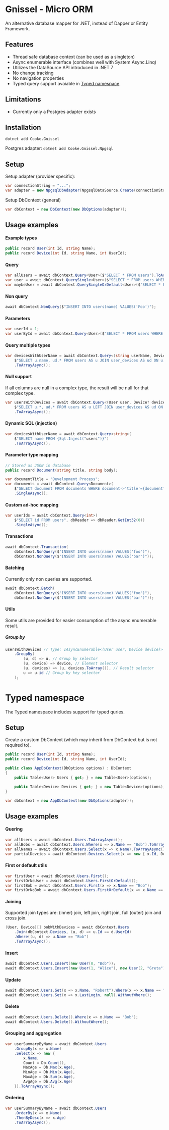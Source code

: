 # Gnissel - Micro ORM

An alternative database mapper for .NET, instead of Dapper or Entity Framework.

## Features

- Thread safe database context (can be used as a singleton)
- Async enumerable interface (combines well with System.Async.Linq)
- Utilizes the DataSource API introduced in .NET 7
- No change tracking
- No navigation properties
- Typed query support avaiable in [Typed namespace](#typed-namespace)

## Limitations

- Currently only a Postgres adapter exists

## Installation

`dotnet add Cooke.Gnissel`

Postgres adapter:
`dotnet add Cooke.Gnissel.Npgsql`

## Setup

Setup adapter (provider specific):

```csharp
var connectionString = "...";
var adapter = new NpgsqlDbAdapter(NpgsqlDataSource.Create(connectionString));
```

Setup DbContext (general)

```csharp
var dbContext = new DbContext(new DbOptions(adapter));
```

## Usage examples

#### Example types

```csharp
public record User(int Id, string Name);
public record Device(int Id, string Name, int UserId);
```

#### Query

```csharp
var allUsers = await dbContext.Query<User>($"SELECT * FROM users").ToArrayAsync();
var user = await dbContext.QuerySingle<User>($"SELECT * FROM users WHERE id=1");
var maybeUser = await dbContext.QuerySingleOrDefault<User>($"SELECT * FROM users WHERE name=chad LIMIT 1");
```

#### Non query

```csharp
await dbContext.NonQuery($"INSERT INTO users(name) VALUES('Foo')");
```

#### Parameters

```csharp
var userId = 1;
var userById = await dbContext.Query<User>($"SELECT * FROM users WHERE id={userId}").SingleAsync();
```

#### Query multiple types

```csharp
var devicesWithUserName = await dbContext.Query<(string userName, Device device)>(
    $"SELECT u.name, ud.* FROM users AS u JOIN user_devices AS ud ON u.id=ud.user_id")
    .ToArrayAsync();
```

#### Null support

If all columns are null in a complex type, the result will be null for that complex type.

```csharp
var usersWithDevices = await dbContext.Query<(User user, Device? device)>(
    $"SELECT u.*, ud.* FROM users AS u LEFT JOIN user_devices AS ud ON u.id=ud.user_id")
    .ToArrayAsync();
```

#### Dynamic SQL (injection)

```csharp
var devicesWithUserName = await dbContext.Query<string>(
    $"SELECT name FROM {Sql.Inject("users")}")
    .ToArrayAsync();
```

#### Parameter type mapping

```csharp
// Stored as JSON in database
public record Document(string title, string body);
```

```csharp
var documentTitle = "Development Process";
var documents = await dbContext.Query<Document>(
    $"SELECT document FROM documents WHERE document->'title'={documentTitle:jsonb}")
    .SingleAsync();
```

#### Custom ad-hoc mapping

```csharp
var userIds = await dbContext.Query<int>(
    $"SELECT id FROM users", dbReader => dbReader.GetInt32(0))
    .SingleAsync();
```

#### Transactions

```csharp
await dbContext.Transaction(
    dbContext.NonQuery($"INSERT INTO users(name) VALUES('foo')"),
    dbContext.NonQuery($"INSERT INTO users(name) VALUES('bar')"));
```

#### Batching

Currently only non queries are supported.

```csharp
await dbContext.Batch(
    dbContext.NonQuery($"INSERT INTO users(name) VALUES('foo')"),
    dbContext.NonQuery($"INSERT INTO users(name) VALUES('bar')"));
```

#### Utils

Some utils are provided for easier consumption of the async enumerable result.

##### Group by

```csharp
usersWithDevices // Type: IAsyncEnumerable<(User user, Device device)>
    .GroupBy(
        (u, d) => u, // Group by selector
        (u, device) => device, // Element selector
        (u, devices) => (u, devices.ToArray()), // Result selector
        u => u.id // Group by key selector
    ); 

```

# Typed namespace

The Typed namespace includes support for typed quries.

## Setup

Create a custom DbContext (which may inherit from DbContext but is not required to).

```csharp
public record User(int Id, string Name);
public record Device(int Id, string Name, int UserId);

public class AppDbContext(DbOptions options) : DbContext
{
    public Table<User> Users { get; } = new Table<User>(options);

    public Table<Device> Devices { get; } = new Table<Device>(options);
}
```

```csharp
var dbContext = new AppDbContext(new DbOptions(adapter));
```

## Usage examples

#### Quering

```csharp
var allUsers = await dbContext.Users.ToArrayAsync();
var allBobs = await dbContext.Users.Where(x => x.Name == "Bob").ToArrayAsync();
var allNames = await dbContext.Users.Select(x => x.Name).ToArrayAsync();
var partialDevcies = await dbContext.Devices.Select(x => new { x.Id, DeviceName = x.Name }).ToArrayAsync();
```

#### First or default utils

```csharp
var firstUser = await dbContext.Users.First();
var firstOrNoUser = await dbContext.Users.FirstOrDefault();
var firstBob = await dbContext.Users.First(x => x.Name == "Bob");
var firstOrNoBob = await dbContext.Users.FirstOrDefault(x => x.Name == "Bob");
```

#### Joining

Supported join types are: (inner) join, left join, right join, full (outer) join and cross join.

```csharp
(User, Device)[] bobWithDevices = await dbContext.Users
    .Join(dbContext.Devices, (u, d) => u.Id == d.UserId)
    .Where((u, d) => u.Name == "Bob")
    .ToArrayAsync();
```

#### Insert

```csharp
await dbContext.Users.Insert(new User(0, "Bob"));
await dbContext.Users.Insert(new User(1, "Alice"), new User(2, "Greta"));
```

#### Update

```csharp
await dbContext.Users.Set(x => x.Name, "Robert").Where(x => x.Name == "Bob");
await dbContext.Users.Set(x => x.LastLogin, null).WithoutWhere();
```

#### Delete

```csharp
await dbContext.Users.Delete().Where(x => x.Name == "Bob");
await dbContext.Users.Delete().WithoutWhere();
```

#### Grouping and aggregation

```csharp
var userSummaryByName = await dbContext.Users
    .GroupBy(x => x.Name)
    .Select(x => new { 
        x.Name, 
        Count = Db.Count(),
        MaxAge = Db.Max(x.Age),
        MinAge = Db.Min(x.Age),
        MaxAge = Db.Sum(x.Age),
        AvgAge = Db.Avg(x.Age)
    }).ToArrayAsync();
```

#### Ordering

```csharp
var userSummaryByName = await dbContext.Users
    .OrderBy(x => x.Name)
    .ThenByDesc(x => x.Age)
    .ToArrayAsync();
```